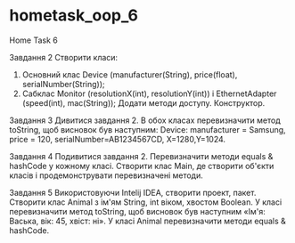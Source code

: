 # hometask_oop_6
Home Task 6


Завдання 2
Створити класи: 
1) Основний клас Device (manufacturer(String), price(float), serialNumber(String)); 
2) Сабклас Monitor (resolutionX(int), resolutionY(int)) і EthernetAdapter (speed(int), mac(String)); 
Додати методи доступу. Конструктор.

Завдання 3
Дивитися завдання 2. 
В обох класах перевизначити метод toString, щоб висновок був наступним: 
Device: manufacturer = Samsung, price = 120, 
serialNumber=AB1234567CD, X=1280,Y=1024.

Завдання 4
Подивитися завдання 2. 
Перевизначити методи equals & hashCode у кожному класі. 
Створити клас Main, де створити об'єкти класів і продемонструвати перевизначені методи.

Завдання 5
Використовуючи Intelij IDEA, створити проект, пакет. 
Створити клас Animal з ім'ям String, int віком, хвостом Boolean. 
У класі перевизначити метод toString, щоб висновок був наступним «Ім'я: Васька, вік: 45, хвіст: ні». 
У класі Animal перевизначити методи equals & hashCode.
